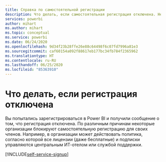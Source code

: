 ```yaml
---
title: Справка по самостоятельной регистрации
description: Что делать, если самостоятельная регистрация отключена. Не удается зарегистрироваться в службе Power BI.
services: powerbi
author: mihart
ms.author: mihart
ms.topic: conceptual
ms.service: powerbi
ms.date: 06/24/2020
ms.openlocfilehash: 9d34f23b28ffe26e88c64498f6c07fd7996a81e3
ms.sourcegitcommit: caf60154a092f88617eb177bc34fb784f2365962
ms.translationtype: HT
ms.contentlocale: ru-RU
ms.lasthandoff: 06/25/2020
ms.locfileid: "85363910"
---
```

# <a name="what-to-do-if-sign-up-is-disabled"></a>Что делать, если регистрация отключена

Вы попытались зарегистрироваться в Power BI и получили сообщение о том, что регистрация отключена. По различным причинам некоторые организации блокируют самостоятельную регистрацию для своих членов.  Например, в организации может действовать политика, согласно которой все лицензии (даже бесплатные) и подписки управляются центральным ИТ-отелом или службой поддержки. 

[!INCLUDE[self-service-signup](../includes/self-service-signup-help.md)]